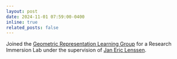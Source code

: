 ```yaml
---
layout: post
date: 2024-11-01 07:59:00-0400
inline: true
related_posts: false
---
```


Joined the [Geometric Representation Learning Group](https://geometric-rl.mpi-inf.mpg.de/people.html) for a Research Immersion Lab under the supervision of [Jan Eric Lenssen](https://geometric-rl.mpi-inf.mpg.de/people/lenssen.html).